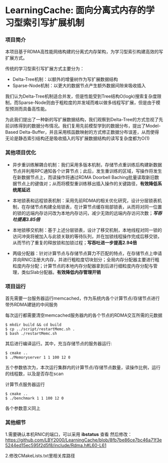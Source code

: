 # LearningCache: 面向分离式内存的学习型索引写扩展机制

### 项目简介

本项目基于RDMA高性能网络构建的分离式内存架构，为学习型索引构建高效的写扩展方式。

传统的学习型索引写扩展方式主要分为：

- Delta-Tree机制：以额外的增量树作为写扩展数据结构
- Sparse-Node机制：以更大的数据节点产生额外数据间隙来吸收插入

我们认为Delta-Tree机制适合并发，但是性能受到Tree结构O(logk)搜索复杂度限制，而Sparse-Node则由于粗粒度的并发域而难以做多线程写扩展，但是由于模型预测而具备高性能。

为此我们提出了一种新的写扩展数据结构，我们观察到Delta-Tree的方式忽视了先前训练得到的数据分布情况。我们复用先前模型学到的数据分布，提出了Model-Based Delta-Buffer，并且采用核函数映射的方式修正数据分布误差，从而使得无论是静态索引结构还是吸收插入的写扩展数据结构的读写复杂度都为O(1)

### 其他项目优化

- 异步重训练解耦合机制：我们采用多版本机制，存储节点重训练后构建新数据节点并利用RPC通知各个计算节点；此后，发生重训练的区域，写操作将发生在新数据节点上，而读操作将通过RDMA Doorbell Baching批量读取新旧数据节点上的键值对；从而将模型重训练移出插入操作的关键路径，**有效降低系统尾延迟**
- 本地锁表和远程锁表机制：采用先前RDMA的相关优化研究，设计分层锁表机制，在存储节点构建全局锁表，在计算节点缓存局部锁表，从而将对同一位置的锁的远端内存访问改为本地内存访问，减少无效的远端内存访问次数；***写吞吐提高3.85倍***

- 本地锁移交机制：基于上述分层锁表，设计了移交机制，本地线程对同一锁的访问冲突将被加入与此锁关联的等待队列，并在加锁线程操作完成后移交锁，从而节约了重复的释放锁和加锁过程；**写吞吐进一步提高2.94倍**

- 两级分配器：针对计算节点与存储节点算力不匹配的特点，在存储节点上申请并向RNIC注册大内存，并进行粗粒度切块划分；全局内存分配器主要进行粗粒度内存分配；计算节点的本地内存分配器拿到后进行细粒度内存分配与管理，类似Slab分配器。**有效降低内存管理开销**

### 项目运行

首先需要一台服务器运行memcached，作为系统内各个计算节点/存储节点进行带外RDMA建链的中间服务

每次运行都需要清空memcached服务器内的各个节点的RDMA交互所需的元数据

```
$ mkdir build && cd build 
$ cp ../script/restartMemc.sh .
$ bash ./restartMemc.sh
```

其后进行编译运行。其中，充当存储节点的服务器运行:

```
$ cmake ..
$ ./Memoryserver 1 1 100 12 0
```

五个参数依次为，本次运行集群内的计算节点/存储节点数量，读操作比例，运行的线程数，以及是否存在scan

计算节点服务器运行

```
$ cmake ..
$ ./benchmark 1 1 100 12 0
```

各个参数意义同上

### 其他细节

1.需要确认本机RNIC的端口，可以采用 **ibstatus** 查看
然后修改：
https://github.com/LBY2000/LearningCache/blob/8fb7be86ce7bc46a71f3e5244ed15ec595f2d5f8/include/Rdma.h#L60-L61

2.修改CMakeLists.txt里相关库路径
